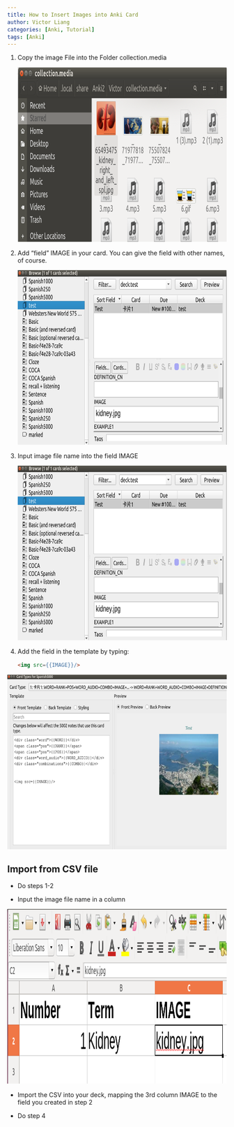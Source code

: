 ```yaml
---
title: How to Insert Images into Anki Card
author: Victor Liang
categories: [Anki, Tutorial]
tags: [Anki]
---
```






1. Copy the image File into the Folder collection.media

   <img src="/images/lu29099khvnzz_tmp_117f00af09f8357a.png" alt="img" style="width:600px;height:400px;" /> 

   

2. Add “field” IMAGE in your card. You can give the field with other names, of course.

   <img src="/images/lu29099khvnzz_tmp_bc8b9faa07f6b04e.png" alt="img" style="width:600px;height:400px;" /> 

   

3. Input image file name into the field IMAGE

   <img src="/images/lu29099khvnzz_tmp_bc8b9faa07f6b04e.png" alt="img" style="width:600px;height:400px;" /> 

   

4. Add the field in the template by typing:



   ```html
   <img src={{IMAGE}}/>
   ```

   

<img src="/images/lu29099khvnzz_tmp_d1758f36e75a78f.png" alt="img" style="width:h:400px;height:400px;" /> 

 

## Import from CSV file

- Do steps 1-2

- Input the image file name in a column

<img src="/images/lu29099khvnzz_tmp_fd4597a690f8a811.png" alt="img" style="width:600px;height:400px;" /> 

- Import the CSV into your deck, mapping the 3rd column IMAGE to the field you created in step 2

- Do step 4
